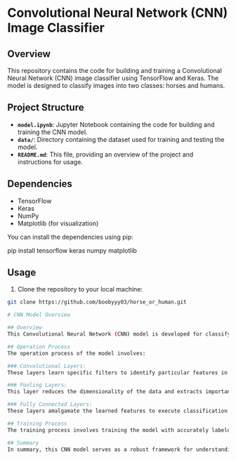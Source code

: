 # Convolutional Neural Network (CNN) Image Classifier

## Overview

This repository contains the code for building and training a Convolutional Neural Network (CNN) image classifier using TensorFlow and Keras. The model is designed to classify images into two classes: horses and humans.

## Project Structure

- **`model.ipynb`**: Jupyter Notebook containing the code for building and training the CNN model.
- **`data/`**: Directory containing the dataset used for training and testing the model.
- **`README.md`**: This file, providing an overview of the project and instructions for usage.

## Dependencies

- TensorFlow
- Keras
- NumPy
- Matplotlib (for visualization)

You can install the dependencies using pip:

pip install tensorflow keras numpy matplotlib
## Usage
1. Clone the repository to your local machine:

```bash
git clone https://github.com/boobyyy03/horse_or_human.git

# CNN Model Overview

## Overview
This Convolutional Neural Network (CNN) model is developed for classifying images into two categories: horses and humans. It utilizes convolutional, pooling, and fully connected layers to extract relevant features from image data and perform classification.

## Operation Process
The operation process of the model involves:

### Convolutional Layers:
These layers learn specific filters to identify particular features in images.

### Pooling Layers:
This layer reduces the dimensionality of the data and extracts important information from the learned features.

### Fully Connected Layers:
These layers amalgamate the learned features to execute classification.

## Training Process
The training process involves training the model with accurately labeled training data to adjust its parameters through the backpropagation algorithm. Tuning hyperparameters like filter size, number of layers, learning rate, and dropout rate is crucial for achieving optimal performance on the test dataset.

## Summary
In summary, this CNN model serves as a robust framework for understanding the workings of CNNs in image classification tasks, starting from recognizing elementary features to the final classification process. It facilitates a comprehension of fundamental concepts in deep learning and image processing.

